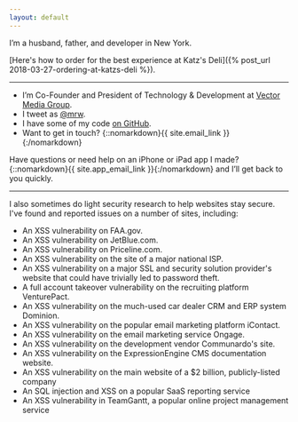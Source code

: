 ```yaml
---
layout: default
---
```


I’m a husband, father, and developer in New York.

[Here's how to order for the best experience at Katz's Deli]({% post_url 2018-03-27-ordering-at-katzs-deli %}).

---

- I’m Co-Founder and President of Technology & Development at [Vector Media Group](https://www.vectormediagroup.com).
- I tweet as [@mrw](https://twitter.com/mrw).
- I have some of my code [on GitHub](https://github.com/mrw).
- Want to get in touch? {::nomarkdown}{{ site.email_link }}{:/nomarkdown}

Have questions or need help on an iPhone or iPad app I made? {::nomarkdown}{{ site.app_email_link }}{:/nomarkdown} and I’ll get back to you quickly.

---

I also sometimes do light security research to help websites stay secure. I've found and reported issues on a number of sites, including:

- An XSS vulnerability on FAA.gov.
- An XSS vulnerability on JetBlue.com.
- An XSS vulnerability on Priceline.com.
- An XSS vulnerability on the site of a major national ISP.
- An XSS vulnerability on a major SSL and security solution provider's website that could have trivially led to password theft.
- A full account takeover vulnerability on the recruiting platform VenturePact.
- An XSS vulnerability on the much-used car dealer CRM and ERP system Dominion.
- An XSS vulnerability on the popular email marketing platform iContact.
- An XSS vulnerability on the email marketing service Ongage.
- An XSS vulnerability on the development vendor Communardo's site.
- An XSS vulnerability on the ExpressionEngine CMS documentation website.
- An XSS vulnerability on the main website of a $2 billion, publicly-listed company
- An SQL injection and XSS on a popular SaaS reporting service
- An XSS vulnerability in TeamGantt, a popular online project management service